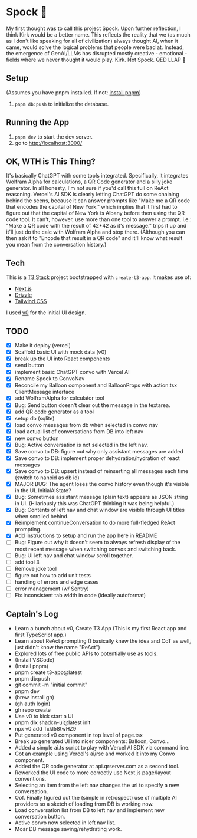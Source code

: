 # Spock 🖖

My first thought was to call this project Spock. Upon further reflection, I think Kirk would be a better name.
This reflects the reality that we (as much as I don't like speaking for all of civilization) always thought AI, when it came, would solve the logical problems that people were bad at.
Instead, the emergence of GenAI/LLMs has disrupted mostly creative - emotional - fields where we never thought it would play.
Kirk.
Not Spock.
QED LLAP 🖖

## Setup
(Assumes you have pnpm installed. If not: [install pnpm](https://pnpm.io/installation))
1. `pnpm db:push` to initialize the database.

## Running the App
1. `pnpm dev` to start the dev server.
2. go to [http://localhost:3000/](http://localhost:3000/)

## OK, WTH is This Thing?
It's basically ChatGPT with some tools integrated.
Specifically, it integrates Wolfram Alpha for calculations, a QR Code generator and a silly joke generator.
In all honesty, I'm not sure if you'd call this full on ReAct reasoning.
Vercel's AI SDK is clearly letting ChatGPT do some chaining behind the seens, because it can answer prompts
like "Make me a QR code that encodes the capital of New York." which implies that it first had to figure out
that the capital of New York is Albany before then using the QR code tool. It can't, however, use more than
one tool to answer a prompt. i.e.: "Make a QR code with the result of 42*42 as it's message." trips it up
and it'll just do the calc with Wolfram Alpha and stop there. (Although you can then ask it to 
"Encode that result in a QR code" and it'll know what result you mean from the conversation history.)

## Tech
This is a [T3 Stack](https://create.t3.gg/) project bootstrapped with `create-t3-app`.
It makes use of:

- [Next.js](https://nextjs.org)
- [Drizzle](https://orm.drizzle.team)
- [Tailwind CSS](https://tailwindcss.com)

I used [v0](https://v0.dev/) for the initial UI design.


## TODO
- [x] Make it deploy (vercel)
- [x] Scaffold basic UI with mock data (v0)
- [x] break up the UI into React components
- [x] send button
- [x] implement basic ChatGPT convo with Vercel AI
- [x] Rename Spock to ConvoNav
- [x] Reconcile my Balloon component and BalloonProps with action.tsx ClientMessage interface 
- [x] add WolframAlpha for calculator tool
- [x] Bug: Send button doesn't clear out the message in the textarea.
- [x] add QR code generator as a tool
- [x] setup db (sqlite)
- [x] load convo messages from db when selected in convo nav
- [x] load actual list of conversations from DB into left nav
- [x] new convo button
- [x] Bug: Active conversation is not selected in the left nav.
- [x] Save convo to DB: figure out why only assistant messages are added
- [x] Save convo to DB: implement proper dehydration/hydration of react messages
- [x] Save convo to DB: upsert instead of reinserting all messages each time (switch to nanoid as db id)
- [x] MAJOR BUG: The agent loses the convo history even though it's visible in the UI. InitialAIState?
- [x] Bug: Sometimes assistant message (plain text) appears as JSON string in UI. (Hilariously this was ChatGPT thinking it was being helpful.)
- [x] Bug: Contents of left nav and chat window are visible through UI titles when scrolled behind.
- [x] Reimplement continueConversation to do more full-fledged ReAct prompting.
- [x] Add instructions to setup and run the app here in README
- [ ] Bug: Figure out why it doesn't seem to always refresh display of the most recent message when switching convos and switching back.
- [ ] Bug: UI left nav and chat window scroll together.
- [ ] add tool 3
- [ ] Remove joke tool
- [ ] figure out how to add unit tests
- [ ] handling of errors and edge cases
- [ ] error management (w/ Sentry)
- [ ] Fix inconsistent tab width in code (ideally autoformat)

## Captain's Log
- Learn a bunch about v0, Create T3 App (This is my first React app and first TypeScript app.)
- Learn about ReAct prompting (I basically knew the idea and CoT as well, just didn't know the name "ReAct")
- Explored lots of free public APIs to potentially use as tools.
- (Install VSCode)
- (Install pnpm)
- pnpm create t3-app@latest
- pnpm db:push
- git commit -m "initial commit"
- pnpm dev
- (brew install gh)
- (gh auth login)
- gh repo create
- Use v0 to kick start a UI
- pnpm dlx shadcn-ui@latest init
- npx v0 add TxkI58twHZ9
- Put generated v0 component in top level of page.tsx
- Break up generated UI into nicer components: Balloon, Convo...
- Added a simple ai.ts script to play with Vercel AI SDK via command line.
- Got an example using Vercel's ai/rsc and worked it into my Convo component.
- Added the QR code generator at api.qrserver.com as a second tool.
- Reworked the UI code to more correctly use Next.js page/layout conventions.
- Selecting an item from the left nav changes the url to specify a new conversation.
- Oof. Finally figured out the (simple in retrospect) use of multiple AI providers so a sketch of loading from DB is working now.
- Load conversation list from DB to left nav and implement new conversation button.
- Active convo now selected in left nav list.
- Moar DB message saving/rehydrating work.
